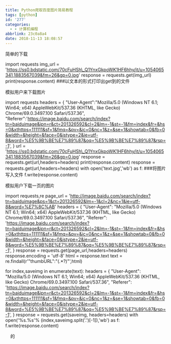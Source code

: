 ```yaml
---
title: Python爬取百度图片简易教程
tags: [python]
id: '277'
categories:
  - - 计算机编程
abbrlink: 23c0a8a4
date: 2018-11-13 18:08:57
---
```


简单的下载

import requests
img\_url = 'https://ss0.bdstatic.com/70cFuHSh\_Q1YnxGkpoWK1HF6hhy/it/u=1054065341,1883567039&fm=26&gp=0.jpg'
response = requests.get(img\_url)
print(response.content)        ###以文本的形式打印出get到的文件

模拟用户来下载图片

import requests
headers = {
    "User-Agent":"Mozilla/5.0 (Windows NT 6.1; Win64; x64) AppleWebKit/537.36 (KHTML, like Gecko) Chrome/69.0.3497.100 Safari/537.36",
    "Referer":'https://image.baidu.com/search/index?tn=baiduimage&ipn=r&ct=201326592&cl=2&lm=-1&st=-1&fm=index&fr=&hs=0&xthttps=111111&sf=1&fmq=&pv=&ic=0&nc=1&z=&se=1&showtab=0&fb=0&width=&height=&face=0&istype=2&ie=utf-8&word=%E5%9B%BE%E7%89%87&oq=%E5%9B%BE%E7%89%87&rsp=-1',
}
url = 'https://ss0.bdstatic.com/70cFuHSh\_Q1YnxGkpoWK1HF6hhy/it/u=1054065341,1883567039&fm=26&gp=0.jpg'
response = requests.get(url,headers=headers)
print(response.content)
response = requests.get(url,headers=headers)
with open('text.jpg','wb') as f: ###将图片写入文件
f.write(response.content)

模拟用户下载一页的图片

import requests,re
page\_url = 'http://image.baidu.com/search/index?tn=baiduimage&ps=1&ct=201326592&lm=-1&cl=2&nc=1&ie=utf-8&word=%E7%8C%AB'
headers = {
        "User-Agent": "Mozilla/5.0 (Windows NT 6.1; Win64; x64) AppleWebKit/537.36 (KHTML, like Gecko) Chrome/69.0.3497.100 Safari/537.36",
        "Referer": 'https://image.baidu.com/search/index?tn=baiduimage&ipn=r&ct=201326592&cl=2&lm=-1&st=-1&fm=index&fr=&hs=0&xthttps=111111&sf=1&fmq=&pv=&ic=0&nc=1&z=&se=1&showtab=0&fb=0&width=&height=&face=0&istype=2&ie=utf-8&word=%E5%9B%BE%E7%89%87&oq=%E5%9B%BE%E7%89%87&rsp=-1',
    }
response = requests.get(page\_url,headers=headers)
response.encoding = 'utf-8'
html = response.text
text = re.findall(r'"thumbURL":"(.\*?)"',html)

for index,saveimg in enumerate(text):
    headers = {
        "User-Agent": "Mozilla/5.0 (Windows NT 6.1; Win64; x64) AppleWebKit/537.36 (KHTML, like Gecko) Chrome/69.0.3497.100 Safari/537.36",
        "Referer": 'https://image.baidu.com/search/index?tn=baiduimage&ipn=r&ct=201326592&cl=2&lm=-1&st=-1&fm=index&fr=&hs=0&xthttps=111111&sf=1&fmq=&pv=&ic=0&nc=1&z=&se=1&showtab=0&fb=0&width=&height=&face=0&istype=2&ie=utf-8&word=%E5%9B%BE%E7%89%87&oq=%E5%9B%BE%E7%89%87&rsp=-1',
    }
    response = requests.get(saveimg, headers=headers)
    with open('%s.%s'% (index,saveimg.split('.')\[-1\]),'wb') as f:
        f.write(response.content)

    的